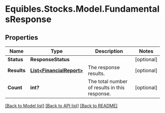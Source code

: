 # Equibles.Stocks.Model.FundamentalsResponse
## Properties

Name | Type | Description | Notes
------------ | ------------- | ------------- | -------------
**Status** | **ResponseStatus** |  | [optional] 
**Results** | [**List&lt;FinancialReport&gt;**](FinancialReport.md) | The response results. | [optional] 
**Count** | **int?** | The total number of results in this response. | [optional] 

[[Back to Model list]](../README.md#documentation-for-models) [[Back to API list]](../README.md#documentation-for-api-endpoints) [[Back to README]](../README.md)


